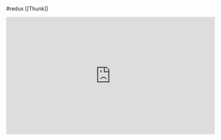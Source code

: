 
#redux [[Thunk]]

<iframe width="560" height="315" src="https://www.youtube.com/embed/WZzHAuIP3gg" title="YouTube video player" frameborder="0" allow="accelerometer; autoplay; clipboard-write; encrypted-media; gyroscope; picture-in-picture" allowfullscreen></iframe>
